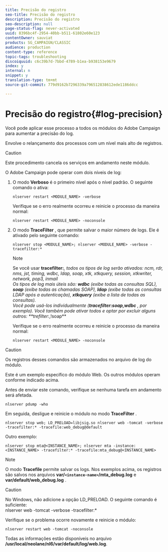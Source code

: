 ```yaml
---
title: Precisão do registro
seo-title: Precisão do registro
description: Precisão do registro
seo-description: null
page-status-flag: never-activated
uuid: 8396bc4f-2954-40bb-b511-61802e60e123
contentOwner: sauviat
products: SG_CAMPAIGN/CLASSIC
audience: production
content-type: reference
topic-tags: troubleshooting
discoiquuid: c6c39b7d-7bbd-4789-b1ea-b938153e9679
index: y
internal: n
snippet: y
translation-type: tm+mt
source-git-commit: 779d9162b7296339a796512838612ede1186ddcc

---
```



# Precisão do registro{#log-precision}

Você pode aplicar esse processo a todos os módulos do Adobe Campaign para aumentar a precisão do log.

Envolve o relançamento dos processos com um nível mais alto de registros.

>[!CAUTION]
>
>Este procedimento cancela os serviços em andamento neste módulo.

O Adobe Campaign pode operar com dois níveis de log:

1. O modo **Verboso** é o primeiro nível após o nível padrão. O seguinte comando o ativa:

   ```
   nlserver restart <MODULE_NAME> -verbose 
   ```

   Verifique se o erro realmente ocorreu e reinicie o processo da maneira normal:

   ```
   nlserver restart <MODULE_NAME> -noconsole
   ```

1. O modo **TraceFilter** , que permite salvar o maior número de logs. Ele é ativado pelo seguinte comando:

   ```
   nlserver stop <MODULE_NAME>; nlserver <MODULE_NAME> -verbose -tracefilter:*
   ```

   >[!NOTE]
   >
   >Se você usar **tracefilter:***, todos os tipos de log serão ativados: ncm, rdr, nms, jst, timing, wdbc, ldap, soap, xtk, xtkquery, session, xtkwriter, network, pop3, inmail\
   Os tipos de log mais úteis são: **wdbc** (exibe todas as consultas SQL), **soap** (exibe todas as chamadas SOAP), **ldap** (exibe todas as consultas LDAP após a autenticação), **xtkquery** (exibe a lista de todas as consultas).\
   Você pode usá-los individualmente (**tracefilter:soap,wdbc** , por exemplo). Você também pode ativar todos e optar por excluir alguns outros: **trefilter:*,!soap**

   Verifique se o erro realmente ocorreu e reinicie o processo da maneira normal:

   ```
   nlserver restart <MODULE_NAME> -noconsole
   ```

>[!CAUTION]
Os registros desses comandos são armazenados no arquivo de log do módulo.

Este é um exemplo específico do módulo Web. Os outros módulos operam conforme indicado acima.

Antes de enviar este comando, verifique se nenhuma tarefa em andamento será afetada.

```
nlserver pdump -who
```

Em seguida, desligue e reinicie o módulo no modo **TraceFilter** .

```
nlserver stop web; LD_PRELOAD=libjsig.so nlserver web -tomcat -verbose -tracefilter:* -tracefile:web_debug@default
```

Outro exemplo:

```
nlserver stop mta@<INSTANCE_NAME>; nlserver mta -instance:<INSTANCE_NAME> -tracefilter:* -tracefile:mta_debug@<INSTANCE_NAME>
```

>[!NOTE]
O modo **Tracefile** permite salvar os logs. Nos exemplos acima, os registros são salvos nos arquivos **var/`<instance-name>`/mta_debug.log** e **var/default/web_debug.log** .

>[!CAUTION]
No Windows, não adicione a opção LD_PRELOAD. O seguinte comando é suficiente:\
nlserver web -tomcat -verbose -tracefilter:*

Verifique se o problema ocorre novamente e reinicie o módulo:

```
nlserver restart web -tomcat -noconsole
```

Todas as informações estão disponíveis no arquivo **/usr/local/neolane/nl6/var/default/log/web.log**.
